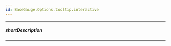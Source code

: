 ```yaml
---
id: BaseGauge.Options.tooltip.interactive
---
```

---
##### shortDescription
<!-- %shortDescription% -->

---
<!-- Description goes here -->

<!-- import * from 'api-reference\10 UI Components\BaseChart\1 Configuration\tooltip\interactive.md' -->